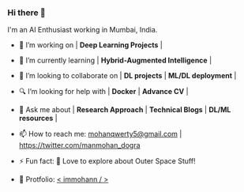 ### Hi there 👋

I'm an AI Enthusiast working in Mumbai, India.


- 🏢 I’m working on | **Deep Learning Projects** |
- 🔭 I’m currently learning | **Hybrid-Augmented Intelligence** | 
- 👯 I’m looking to collaborate on | **DL projects** | **ML/DL deployment** | 
- 🔍 I’m looking for help with | **Docker** | **Advance CV** | 
- 💬 Ask me about | **Research Approach** | **Technical Blogs** | **DL/ML resources**  |
- 📫 How to reach me: mohanqwerty5@gmail.com  |   https://twitter.com/manmohan_dogra
- ⚡ Fun fact: 🌌 Love to explore about Outer Space Stuff!

- 👾 Protfolio: [ < immohann / > ](https://immohann.github.io/Portfolio/) 
